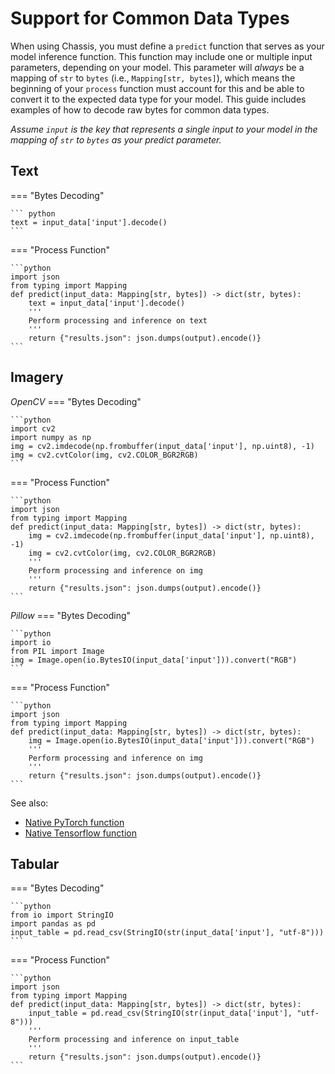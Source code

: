 # Support for Common Data Types

When using Chassis, you must define a `predict` function that serves as your model inference function. This function may include one or multiple input parameters, depending on your model. This parameter will *always* be a mapping of `str` to `bytes` (i.e., `Mapping[str, bytes]`), which means the beginning of your `process` function must account for this and be able to convert it to the expected data type for your model. This guide includes examples of how to decode raw bytes for common data types.

*Assume `input` is the key that represents a single input to your model in the mapping of `str` to `bytes` as your predict parameter.*

## Text

=== "Bytes Decoding"

    ``` python
    text = input_data['input'].decode()
    ```

=== "Process Function"

    ```python
    import json
    from typing import Mapping
    def predict(input_data: Mapping[str, bytes]) -> dict(str, bytes):
        text = input_data['input'].decode()
        '''
        Perform processing and inference on text
        '''
        return {"results.json": json.dumps(output).encode()}
    ```

## Imagery

*OpenCV*
=== "Bytes Decoding"

    ```python
    import cv2
    import numpy as np
    img = cv2.imdecode(np.frombuffer(input_data['input'], np.uint8), -1)
    img = cv2.cvtColor(img, cv2.COLOR_BGR2RGB)
    ```

=== "Process Function"

    ```python
    import json
    from typing import Mapping    
    def predict(input_data: Mapping[str, bytes]) -> dict(str, bytes):
        img = cv2.imdecode(np.frombuffer(input_data['input'], np.uint8), -1)
        img = cv2.cvtColor(img, cv2.COLOR_BGR2RGB)
        '''
        Perform processing and inference on img
        '''
        return {"results.json": json.dumps(output).encode()}
    ```

*Pillow*
=== "Bytes Decoding"

    ```python
    import io
    from PIL import Image
    img = Image.open(io.BytesIO(input_data['input'])).convert("RGB")
    ```

=== "Process Function"

    ```python
    import json
    from typing import Mapping    
    def predict(input_data: Mapping[str, bytes]) -> dict(str, bytes):
        img = Image.open(io.BytesIO(input_data['input'])).convert("RGB")
        '''
        Perform processing and inference on img
        '''
        return {"results.json": json.dumps(output).encode()}
    ```

See also:

* [Native PyTorch function](https://pytorch.org/docs/stable/generated/torch.frombuffer.html)
* [Native Tensorflow function](https://www.tensorflow.org/api_docs/python/tf/io/decode_raw)

## Tabular

=== "Bytes Decoding"

    ```python
    from io import StringIO
    import pandas as pd
    input_table = pd.read_csv(StringIO(str(input_data['input'], "utf-8")))
    ```

=== "Process Function"

    ```python
    import json
    from typing import Mapping    
    def predict(input_data: Mapping[str, bytes]) -> dict(str, bytes):
        input_table = pd.read_csv(StringIO(str(input_data['input'], "utf-8")))
        '''
        Perform processing and inference on input_table
        '''
        return {"results.json": json.dumps(output).encode()}
    ```
